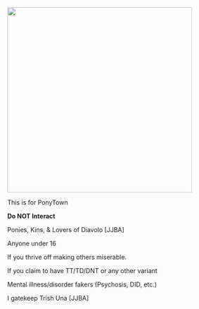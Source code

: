 
<img src="https://64.media.tumblr.com/073bb33c79e2950888f517fe3fff22ce/4353f7fc3075f9ef-df/s500x750/66adcb53e6a5c80d6f80d64f3f818f07a44ac5f0.gif" width="420" >

This is for PonyTown

**Do NOT Interact**

Ponies, Kins, & Lovers of Diavolo [JJBA]

Anyone under 16

If you thrive off making others miserable.

If you claim to have TT/TD/DNT or any other variant

Mental illness/disorder fakers (Psychosis, DID, etc.)

I gatekeep Trish Una [JJBA]
